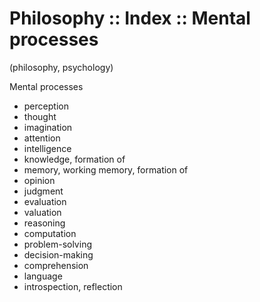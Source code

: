 # Philosophy :: Index :: Mental processes

(philosophy, psychology)

Mental processes
- perception
- thought
- imagination
- attention
- intelligence
- knowledge, formation of
- memory, working memory, formation of
- opinion
- judgment
- evaluation
- valuation
- reasoning
- computation
- problem-solving
- decision-making
- comprehension
- language
- introspection, reflection
